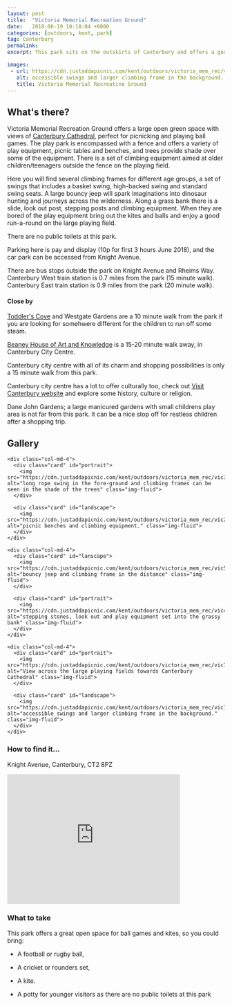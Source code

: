 ```yaml
---
layout: post
title:  "Victoria Memorial Recreation Ground"
date:   2018-06-19 10:18:04 +0000
categories: [outdoors, kent, park]
tag: Canterbury
permalink: 
excerpt: This park sits on the outskirts of Canterbury and offers a good range of play equipment, cheap parking and lots of open green space for running around or a spot of kite flying.

images: 
 - url: https://cdn.justaddapicnic.com/kent/outdoors/victoria_mem_rec/vic1.jpg
   alt: accessible swings and larger climbing frame in the background.
   title: Victoria Memorial Recreatino Ground
---
```


## What's there?
Victoria Memorial Recreation Ground offers a large open green space with views of [Canterbury Cathedral](https://www.canterbury-cathedral.org/), perfect for picnicking and playing ball games.  The play park is encompassed with a fence and offers a variety of play equipment, picnic tables and benches, and trees provide shade over some of the equipment. There is a set of climbing equipment aimed at older children/teenagers outside the fence on the playing field.

Here you will find several climbing frames for different age groups, a set of swings that includes a basket swing, high-backed swing and standard swing seats.  A large bouncy jeep will spark imaginations into dinosaur hunting and journeys across the wilderness.  Along a grass bank there is a slide, look out post, stepping posts and climbing equipment.  When they are bored of the play equipment bring out the kites and balls and enjoy a good run-a-round on the large playing field.

There are no public toilets at this park.

Parking here is pay and display (10p for first 3 hours June 2018), and the car park can be accessed from Knight Avenue.

There are bus stops outside the park on Knight Avenue and Rheims Way.  Canterbury West train station is 0.7 miles from the park (15 minute walk). Canterbury East train station is 0.9 miles from the park (20 minute walk).

#### Close by

[Toddler's Cove](http://www.justaddapicnic.com/outdoors/kent/park/2018/01/17/toddlers-cove.html) and Westgate Gardens are a 10 minute walk from the park if you are looking for somehwere different for the children to run off some steam.

[Beaney House of Art and Knowledge](https://www.justaddapicnic.com/indoors/kent/museum/2018/03/20/beaney-house.html) is a 15-20 minute walk away, in Canterbury City Centre.

Canterbury city centre with all of its charm and shopping possibilities is only a 15 minute walk from this park.

Canterbury city centre has a lot to offer culturally too, check out [Visit Canterbury website](http://www.canterbury.co.uk/) and explore some history, culture or religion.

Dane John Gardens; a large manicured gardens with small childrens play area is not far from this park.  It can be a nice stop off for restless children after a shopping trip.

## Gallery

<div class="container">

  <div class="row">

    <div class="col-md-4">
      <div class="card" id="portrait">
        <img src="https://cdn.justaddapicnic.com/kent/outdoors/victoria_mem_rec/vic3.jpg" alt="long rope swing in the fore-ground and climbing frames can be seen in the shade of the trees" class="img-fluid">
      </div>

      <div class="card" id="landscape">
        <img src="https://cdn.justaddapicnic.com/kent/outdoors/victoria_mem_rec/vic2.jpg" alt="picnic benches and climbing equipment." class="img-fluid">
      </div>  
    </div>

    <div class="col-md-4">
      <div class="card" id="lanscape">
        <img src="https://cdn.justaddapicnic.com/kent/outdoors/victoria_mem_rec/vic5.jpg" alt="bouncy jeep and climbing frame in the distance" class="img-fluid">
      </div>

      <div class="card" id="portrait">
        <img src="https://cdn.justaddapicnic.com/kent/outdoors/victoria_mem_rec/vic4.jpg" alt="stepping stones, look out and play equipment set into the grassy bank" class="img-fluid">
      </div>
    </div>

    <div class="col-md-4">
      <div class="card" id="portrait">
        <img src="https://cdn.justaddapicnic.com/kent/outdoors/victoria_mem_rec/vic7.jpg" alt="View across the large playing fields towards Canterbury Cathedral" class="img-fluid">
      </div>

      <div class="card" id="landscape">
        <img src="https://cdn.justaddapicnic.com/kent/outdoors/victoria_mem_rec/vic1.jpg" alt="accessible swings and larger climbing frame in the background." class="img-fluid">
      </div>
    </div>

  </div>      
</div>


### How to find it...
Knight Avenue, Canterbury, CT2 8PZ 

<iframe src="https://www.google.com/maps/embed?pb=!1m18!1m12!1m3!1d2495.3297352071686!2d1.063546565414189!3d51.28018653511213!2m3!1f0!2f0!3f0!3m2!1i1024!2i768!4f13.1!3m3!1m2!1s0x47decbb8bdb8fcd9%3A0xcf2066870e1b5e26!2sVictoria+Memorial+Recreation+Ground%2C+Canterbury!5e0!3m2!1sen!2suk!4v1529408912138" width="400" height="300" frameborder="0" style="border:0" allowfullscreen></iframe>

### What to take

This park offers a great open space for ball games and kites, so you could bring:
* A football or rugby ball,
* A cricket or rounders set, 
* A kite.

* A potty for younger visitors as there are no public toilets at this park
